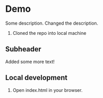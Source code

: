 # Demo

Some description.
Changed the description.
1) Cloned the repo into local machine

## Subheader

Added some more text!

## Local development

1. Open index.html in your browser.